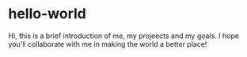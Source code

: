 # hello-world
Hi, this is a brief introduction of me, my projeects and my goals. I hope you'll collaborate with me in making the world a better place!
